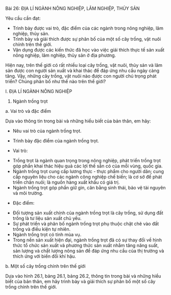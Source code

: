 Bài 26: ĐỊA LÍ NGÀNH NÔNG NGHIỆP, LÂM NGHIỆP, THỦY SẢN

Yêu cầu cần đạt:
- Trình bày được vai trò, đặc điểm của các ngành trong nông nghiệp, lâm nghiệp, thủy sản.
- Trình bày và giải thích được sự phân bố của một số cây trồng, vật nuôi chính trên thế giới.
- Vận dụng được các kiến thức đã học vào việc giải thích thực tế sản xuất nông nghiệp, lâm nghiệp, thủy sản ở địa phương.

Hiện nay, trên thế giới có rất nhiều loại cây trồng, vật nuôi, thủy sản và lâm sản được con người sản xuất và khai thác để đáp ứng nhu cầu ngày càng tăng. Vậy, những cây trồng, vật nuôi nào được con người chú trọng phát triển? Chúng phân bố như thế nào trên thế giới?

I. ĐỊA LÍ NGÀNH NÔNG NGHIỆP

1. Ngành trồng trọt

a. Vai trò và đặc điểm

Dựa vào thông tin trong bài và những hiểu biết của bản thân, em hãy:
- Nêu vai trò của ngành trồng trọt.
- Trình bày đặc điểm của ngành trồng trọt.

- Vai trò:
+ Trồng trọt là ngành quan trọng trong nông nghiệp, phát triển trồng trọt góp phần khai thác hiệu quả các lợi thế sẵn có của mỗi vùng, quốc gia.
+ Ngành trồng trọt cung cấp lương thực - thực phẩm cho người dân; cung cấp nguyên liệu cho các ngành công nghiệp chế biến; là cơ sở để phát triển chăn nuôi; là nguồn hàng xuất khẩu có giá trị.
+ Ngành trồng trọt góp phần giữ gìn, cân bằng sinh thái, bảo vệ tài nguyên và môi trường.

- Đặc điểm:
+ Đối tượng sản xuất chính của ngành trồng trọt là cây trồng, sử dụng đất trồng là tư liệu sản xuất chủ yếu.
+ Sự phát triển và phân bố ngành trồng trọt phụ thuộc chặt chẽ vào đất trồng và điều kiện tự nhiên.
+ Ngành trồng trọt có tính mùa vụ.
+ Trong nền sản xuất hiện đại, ngành trồng trọt đã có sự thay đổi về hình thức tổ chức sản xuất và phương thức sản xuất nhằm tăng năng suất, sản lượng và chất lượng nông sản để đáp ứng nhu cầu của thị trường và thích ứng với biến đổi khí hậu.

b. Một số cây trồng chính trên thế giới

Dựa vào hình 26.1, bảng 26.1, bảng 26.2, thông tin trong bài và những hiểu biết của bản thân, em hãy trình bày và giải thích sự phân bố một số cây trồng chính trên thế giới.